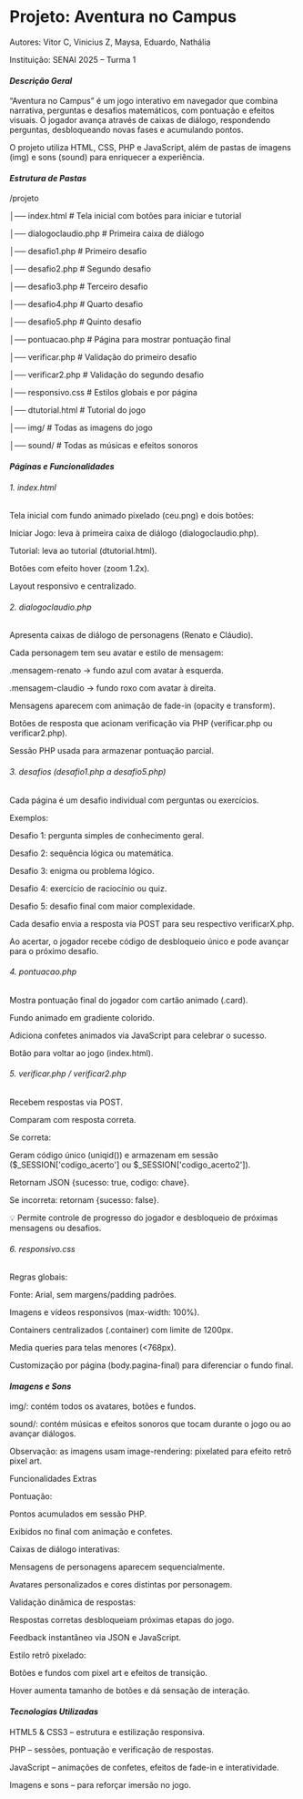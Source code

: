 # **Projeto: Aventura no Campus**



Autores: Vitor C, Vinicius Z, Maysa, Eduardo, Nathália

Instituição: SENAI 2025 – Turma 1



#### ***Descrição Geral***



“Aventura no Campus” é um jogo interativo em navegador que combina narrativa, perguntas e desafios matemáticos, com pontuação e efeitos visuais. O jogador avança através de caixas de diálogo, respondendo perguntas, desbloqueando novas fases e acumulando pontos.



O projeto utiliza HTML, CSS, PHP e JavaScript, além de pastas de imagens (img) e sons (sound) para enriquecer a experiência.



#### ***Estrutura de Pastas***



/projeto

│── index.html             # Tela inicial com botões para iniciar e tutorial

│── dialogoclaudio.php     # Primeira caixa de diálogo

│── desafio1.php           # Primeiro desafio

│── desafio2.php           # Segundo desafio

│── desafio3.php           # Terceiro desafio

│── desafio4.php           # Quarto desafio

│── desafio5.php           # Quinto desafio

│── pontuacao.php          # Página para mostrar pontuação final

│── verificar.php          # Validação do primeiro desafio

│── verificar2.php         # Validação do segundo desafio

│── responsivo.css         # Estilos globais e por página

│── dtutorial.html         # Tutorial do jogo

│── img/                   # Todas as imagens do jogo

│── sound/                 # Todas as músicas e efeitos sonoros



#### ***Páginas e Funcionalidades***



###### 1\. index.html



Tela inicial com fundo animado pixelado (ceu.png) e dois botões:



Iniciar Jogo: leva à primeira caixa de diálogo (dialogoclaudio.php).



Tutorial: leva ao tutorial (dtutorial.html).



Botões com efeito hover (zoom 1.2x).



Layout responsivo e centralizado.



###### 2\. dialogoclaudio.php



Apresenta caixas de diálogo de personagens (Renato e Cláudio).



Cada personagem tem seu avatar e estilo de mensagem:



.mensagem-renato → fundo azul com avatar à esquerda.



.mensagem-claudio → fundo roxo com avatar à direita.



Mensagens aparecem com animação de fade-in (opacity e transform).



Botões de resposta que acionam verificação via PHP (verificar.php ou verificar2.php).



Sessão PHP usada para armazenar pontuação parcial.



###### 3\. desafios (desafio1.php a desafio5.php)



Cada página é um desafio individual com perguntas ou exercícios.



Exemplos:



Desafio 1: pergunta simples de conhecimento geral.



Desafio 2: sequência lógica ou matemática.



Desafio 3: enigma ou problema lógico.



Desafio 4: exercício de raciocínio ou quiz.



Desafio 5: desafio final com maior complexidade.



Cada desafio envia a resposta via POST para seu respectivo verificarX.php.



Ao acertar, o jogador recebe código de desbloqueio único e pode avançar para o próximo desafio.



###### 4\. pontuacao.php



Mostra pontuação final do jogador com cartão animado (.card).



Fundo animado em gradiente colorido.



Adiciona confetes animados via JavaScript para celebrar o sucesso.



Botão para voltar ao jogo (index.html).



###### 5\. verificar.php / verificar2.php



Recebem respostas via POST.



Comparam com resposta correta.



Se correta:



Geram código único (uniqid()) e armazenam em sessão ($\_SESSION\['codigo\_acerto'] ou $\_SESSION\['codigo\_acerto2']).



Retornam JSON {sucesso: true, codigo: chave}.



Se incorreta: retornam {sucesso: false}.



💡 Permite controle de progresso do jogador e desbloqueio de próximas mensagens ou desafios.



###### 6\. responsivo.css



Regras globais:



Fonte: Arial, sem margens/padding padrões.



Imagens e vídeos responsivos (max-width: 100%).



Containers centralizados (.container) com limite de 1200px.



Media queries para telas menores (<768px).



Customização por página (body.pagina-final) para diferenciar o fundo final.



#### ***Imagens e Sons***



img/: contém todos os avatares, botões e fundos.



sound/: contém músicas e efeitos sonoros que tocam durante o jogo ou ao avançar diálogos.



Observação: as imagens usam image-rendering: pixelated para efeito retrô pixel art.



Funcionalidades Extras



Pontuação:



Pontos acumulados em sessão PHP.



Exibidos no final com animação e confetes.



Caixas de diálogo interativas:



Mensagens de personagens aparecem sequencialmente.



Avatares personalizados e cores distintas por personagem.



Validação dinâmica de respostas:



Respostas corretas desbloqueiam próximas etapas do jogo.



Feedback instantâneo via JSON e JavaScript.



Estilo retrô pixelado:



Botões e fundos com pixel art e efeitos de transição.



Hover aumenta tamanho de botões e dá sensação de interação.



#### ***Tecnologias Utilizadas***



HTML5 \& CSS3 – estrutura e estilização responsiva.



PHP – sessões, pontuação e verificação de respostas.



JavaScript – animações de confetes, efeitos de fade-in e interatividade.



Imagens e sons – para reforçar imersão no jogo.

